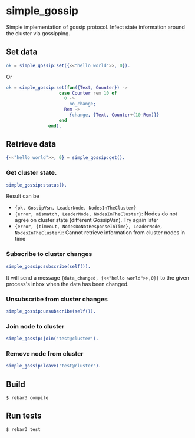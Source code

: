 simple_gossip
=====

Simple implementation of gossip protocol. 
Infect state information around the cluster via gossipping.

## Set data
```erlang
ok = simple_gossip:set({<<"hello world">>, 0}).
```
Or 
```erlang
ok = simple_gossip:set(fun({Text, Counter}) -> 
                    case Counter rem 10 of 
                      0 -> 
                        no_change; 
                      Rem -> 
                        {change, {Text, Counter+(10-Rem)}} 
                    end
                end).
```

## Retrieve data
```erlang
{<<"hello world">>, 0} = simple_gossip:get().
```

### Get cluster state. 
```erlang
simple_gossip:status().
```

Result can be
* `{ok, GossipVsn, LeaderNode, NodesInTheCluster}`
* `{error, mismatch, LeaderNode, NodesInTheCluster}`:
 Nodes do not agree on cluster state (different GossipVsn). Try again later
* `{error, {timeout, NodesDoNotResponseInTime}, LeaderNode, NodesInTheCluster}`: 
Cannot retrieve information from cluster nodes in time

### Subscribe to cluster changes
```erlang
simple_gossip:subscribe(self()).
```

It will send a message `{data_changed, {<<"hello world">>,0}}` to the given
 process's inbox when the data has been changed.


### Unsubscribe from cluster changes
```erlang
simple_gossip:unsubscribe(self()).
```

### Join node to cluster
```erlang
simple_gossip:join('test@cluster').
```

### Remove node from cluster
```erlang
simple_gossip:leave('test@cluster').
```


Build
-----

    $ rebar3 compile
    
Run tests
-----

    $ rebar3 test

